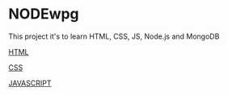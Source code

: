 # NODEwpg
This project it's to learn HTML, CSS, JS, Node.js and MongoDB

[HTML](./html)

[CSS](./css)

[JAVASCRIPT](./javascript)
